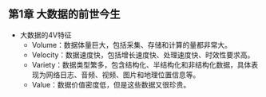 ## 第1章 大数据的前世今生
- 大数据的4V特征
	- Volume：数据体量巨大，包括采集、存储和计算的量都非常大。
	- Velocity：数据速度快，包括增长速度快、处理速度快、时效性要求高。
	- Variety：数据类型繁多，包含结构化、半结构化和非结构化数据，具体表现为网络日志、音频、视频、图片和地理位置信息等。
	- Value：数据价值密度低，但是这些数据又很珍贵。